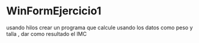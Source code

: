 # WinFormEjercicio1
usando hilos crear un programa que calcule usando los datos como peso y talla , dar como resultado el IMC
